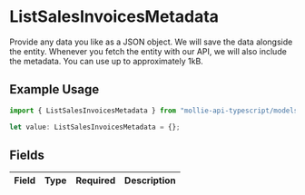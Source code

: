 # ListSalesInvoicesMetadata

Provide any data you like as a JSON object. We will save the data alongside the entity. Whenever you fetch the entity with our API, we will also include the metadata. You can use up to approximately 1kB.

## Example Usage

```typescript
import { ListSalesInvoicesMetadata } from "mollie-api-typescript/models/operations";

let value: ListSalesInvoicesMetadata = {};
```

## Fields

| Field       | Type        | Required    | Description |
| ----------- | ----------- | ----------- | ----------- |